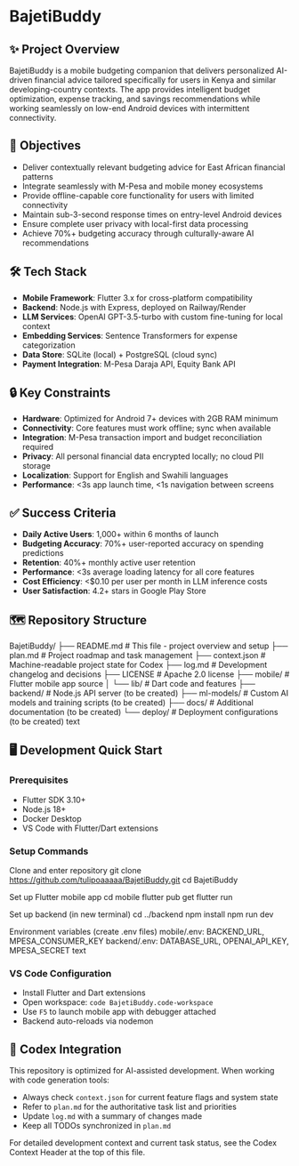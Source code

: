 # BajetiBuddy

<!-- CODEX_CONTEXT_BEGIN
Whenever you generate or modify code:
1. Read context.json for current flags, inputs, outputs.
2. Read plan.md for the authoritative task table.
3. Append a summary of what you changed to log.md.
4. Keep all TODOs in plan.md up-to-date.
CODEX_CONTEXT_END -->

## ✨ Project Overview

BajetiBuddy is a mobile budgeting companion that delivers personalized AI-driven 
financial advice tailored specifically for users in Kenya and similar 
developing-country contexts. The app provides intelligent budget optimization, 
expense tracking, and savings recommendations while working seamlessly on 
low-end Android devices with intermittent connectivity.

## 🎯 Objectives

- Deliver contextually relevant budgeting advice for East African financial 
  patterns
- Integrate seamlessly with M-Pesa and mobile money ecosystems
- Provide offline-capable core functionality for users with limited connectivity
- Maintain sub-3-second response times on entry-level Android devices
- Ensure complete user privacy with local-first data processing
- Achieve 70%+ budgeting accuracy through culturally-aware AI recommendations

## 🛠 Tech Stack

- **Mobile Framework**: Flutter 3.x for cross-platform compatibility
- **Backend**: Node.js with Express, deployed on Railway/Render
- **LLM Services**: OpenAI GPT-3.5-turbo with custom fine-tuning for local 
  context
- **Embedding Services**: Sentence Transformers for expense categorization
- **Data Store**: SQLite (local) + PostgreSQL (cloud sync)
- **Payment Integration**: M-Pesa Daraja API, Equity Bank API

## 🔒 Key Constraints

- **Hardware**: Optimized for Android 7+ devices with 2GB RAM minimum
- **Connectivity**: Core features must work offline; sync when available
- **Integration**: M-Pesa transaction import and budget reconciliation required
- **Privacy**: All personal financial data encrypted locally; no cloud PII 
  storage
- **Localization**: Support for English and Swahili languages
- **Performance**: <3s app launch time, <1s navigation between screens

## ✅ Success Criteria

- **Daily Active Users**: 1,000+ within 6 months of launch
- **Budgeting Accuracy**: 70%+ user-reported accuracy on spending predictions
- **Retention**: 40%+ monthly active user retention
- **Performance**: <3s average loading latency for all core features
- **Cost Efficiency**: <$0.10 per user per month in LLM inference costs
- **User Satisfaction**: 4.2+ stars in Google Play Store

## 🗺 Repository Structure

BajetiBuddy/
├── README.md # This file - project overview and setup
├── plan.md # Project roadmap and task management
├── context.json # Machine-readable project state for Codex
├── log.md # Development changelog and decisions
├── LICENSE # Apache 2.0 license
├── mobile/ # Flutter mobile app source
│   └── lib/ # Dart code and features
├── backend/ # Node.js API server (to be created)
├── ml-models/ # Custom AI models and training scripts (to be created)
├── docs/ # Additional documentation (to be created)
└── deploy/ # Deployment configurations (to be created)
text

## 🖥 Development Quick Start

### Prerequisites
- Flutter SDK 3.10+
- Node.js 18+
- Docker Desktop
- VS Code with Flutter/Dart extensions

### Setup Commands
Clone and enter repository
git clone https://github.com/tulipoaaaaa/BajetiBuddy.git
cd BajetiBuddy

Set up Flutter mobile app
cd mobile
flutter pub get
flutter run

Set up backend (in new terminal)
cd ../backend
npm install
npm run dev

Environment variables (create .env files)
mobile/.env: BACKEND_URL, MPESA_CONSUMER_KEY
backend/.env: DATABASE_URL, OPENAI_API_KEY, MPESA_SECRET
text

### VS Code Configuration
- Install Flutter and Dart extensions
- Open workspace: `code BajetiBuddy.code-workspace` 
- Use `F5` to launch mobile app with debugger attached
- Backend auto-reloads via nodemon

## 🤖 Codex Integration

This repository is optimized for AI-assisted development. When working with 
code generation tools:

- Always check `context.json` for current feature flags and system state
- Refer to `plan.md` for the authoritative task list and priorities  
- Update `log.md` with a summary of changes made
- Keep all TODOs synchronized in `plan.md`

For detailed development context and current task status, see the Codex Context 
Header at the top of this file.
